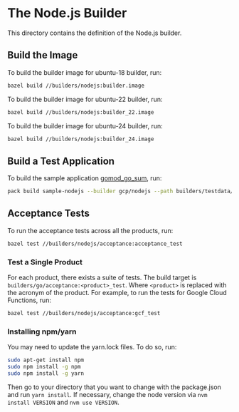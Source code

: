 # The Node.js Builder
This directory contains the definition of the Node.js builder.

## Build the Image

To build the builder image for ubuntu-18 builder, run:

```bash
bazel build //builders/nodejs:builder.image
```

To build the builder image for ubuntu-22 builder, run:

```bash
bazel build //builders/nodejs:builder_22.image
```

To build the builder image for ubuntu-24 builder, run:

```bash
bazel build //builders/nodejs:builder_24.image
```

## Build a Test Application
To build the sample application [gomod_go_sum](../testdata/nodejs/package_json/), run:

```bash
pack build sample-nodejs --builder gcp/nodejs --path builders/testdata/nodejs/appengine/package_json/ --trust-builder -v
```

## Acceptance Tests
To run the acceptance tests across all the products, run:

```bash
bazel test //builders/nodejs/acceptance:acceptance_test
```

### Test a Single Product
For each product, there exists a suite of tests. The build target is
`builders/go/acceptance:<product>_test`. Where `<product>` is replaced with the
acronym of the product. For example, to run the tests for Google Cloud
Functions, run:

```bash
bazel test //builders/nodejs/acceptance:gcf_test
```

### Installing npm/yarn
You may need to update the yarn.lock files. To do so, run:

```bash
sudo apt-get install npm
sudo npm install -g npm
sudo npm install -g yarn
```

Then go to your directory that you want to change with the package.json and run `yarn install`. If necessary, change the node version via `nvm install VERSION` and `nvm use VERSION`.
